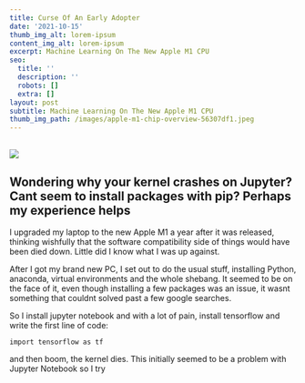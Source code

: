 ```yaml
---
title: Curse Of An Early Adopter
date: '2021-10-15'
thumb_img_alt: lorem-ipsum
content_img_alt: lorem-ipsum
excerpt: Machine Learning On The New Apple M1 CPU
seo:
  title: ''
  description: ''
  robots: []
  extra: []
layout: post
subtitle: Machine Learning On The New Apple M1 CPU
thumb_img_path: /images/apple-m1-chip-overview-56307df1.jpeg
---
```

## ![](/images/apple-m1-chip-overview.jpeg)



## Wondering why your kernel crashes on Jupyter? Cant seem to install packages with pip? Perhaps my experience helps

I upgraded my laptop to the new Apple M1 a year after it was released, thinking wishfully that the software compatibility side of things would have been died down. Little did I know what I was up against. 

After I got my brand new PC, I set out to do the usual stuff, installing Python, anaconda, virtual environments and the whole shebang. It seemed to be on the face of it, even though installing a few packages was an issue, it wasnt something that couldnt solved past a few google searches. 

 So I install jupyter notebook and with a lot of pain, install tensorflow and write the first line of code: 

<code>import tensorflow as tf </code>

and then boom, the kernel dies. This initially seemed to be a problem with Jupyter Notebook so I try 

